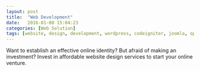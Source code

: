 ```yaml
---
layout: post
title:  "Web Development"
date:   2016-01-08 15:04:23
categories: [Web Solution]
tags: [website, design, development, wordpress, codeigniter, joomla, opencart]
---
```

Want to establish an effective online identity? But afraid of making an investment?
Invest in affordable website design services to start your online venture.

